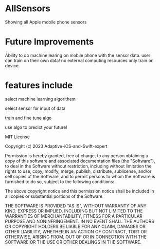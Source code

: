 # AllSensors
Showing all Apple mobile phone sensors 

# Future Improvements 
Ability to do machine learing on mobile phone with the sensor data. user can train on their own data! no external computing resources only train on device. 

# features include
select machine learning algorithem 

select sensor for input of data 

train and fine tune algo 

use algo to predict your future!

MIT License

Copyright (c) 2023 Adaptive-iOS-and-Swift-expert

Permission is hereby granted, free of charge, to any person obtaining a copy of this software and associated documentation files (the "Software"), to deal in the Software without restriction, including without limitation the rights to use, copy, modify, merge, publish, distribute, sublicense, and/or sell copies of the Software, and to permit persons to whom the Software is furnished to do so, subject to the following conditions:

The above copyright notice and this permission notice shall be included in all copies or substantial portions of the Software.

THE SOFTWARE IS PROVIDED "AS IS", WITHOUT WARRANTY OF ANY KIND, EXPRESS OR IMPLIED, INCLUDING BUT NOT LIMITED TO THE WARRANTIES OF MERCHANTABILITY, FITNESS FOR A PARTICULAR PURPOSE AND NONINFRINGEMENT. IN NO EVENT SHALL THE AUTHORS OR COPYRIGHT HOLDERS BE LIABLE FOR ANY CLAIM, DAMAGES OR OTHER LIABILITY, WHETHER IN AN ACTION OF CONTRACT, TORT OR OTHERWISE, ARISING FROM, OUT OF OR IN CONNECTION WITH THE SOFTWARE OR THE USE OR OTHER DEALINGS IN THE SOFTWARE.
